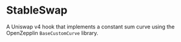 # StableSwap

A Uniswap v4 hook that implements a constant sum curve using the OpenZepplin `BaseCustomCurve` library. 